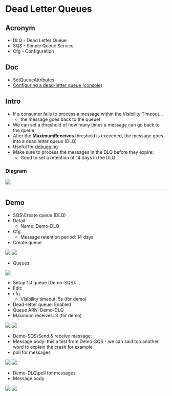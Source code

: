 # Dead Letter Queues

## Acronym
* DLQ - Dead Letter Queue
* SQS - Simple Queue Service
* Cfg - Configuration

## Doc
* [SetQueueAttributes](https://docs.aws.amazon.com/AWSSimpleQueueService/latest/APIReference/API_SetQueueAttributes.html)
* [Configuring a dead-letter queue (console)](https://docs.aws.amazon.com/AWSSimpleQueueService/latest/SQSDeveloperGuide/sqs-configure-dead-letter-queue.html)

## Intro
* If a consumer fails to process a message within the Visibility Timeout...
    * the message goes back to the queue!
* We can set a threshold of how many times a message can go back to the queue
* After the **MaximumReceives** threshold is exceeded, the message goes into a dead letter queue (DLQ)
* Useful for <ins>debugging</ins>
* Make sure to process the messages in the DLQ before they expire:
    * Good to set a retention of 14 days in the DLQ
    
### Diagram
[<img src="https://i.imgur.com/f5grbOW.png">](https://i.imgur.com/f5grbOW.png)

---

## Demo
* SQS\Create queue (DLQ)
* Detail
    * Name: Demo-DLQ
* Cfg
    * Message retention period: 14 days
* Create queue
    
[<img src="https://i.imgur.com/dlyfioB.png">](https://i.imgur.com/dlyfioB.png)
[<img src="https://i.imgur.com/lxzaB8e.png">](https://i.imgur.com/lxzaB8e.png)

* Queues:

[<img src="https://i.imgur.com/IWyXxnG.png">](https://i.imgur.com/IWyXxnG.png)

* Setup 1st queue (Demo-SQS):
* Edit:
* cfg
    * Visibility timeout: 5s (for demo)
* Dead-letter queue: Enabled
* Queue ARN: Demo-DLQ
* Maximum receives: 3 (for demo)
    
[<img src="https://i.imgur.com/cc7Ztd6.png">](https://i.imgur.com/cc7Ztd6.png)
[<img src="https://i.imgur.com/6eWrEde.png">](https://i.imgur.com/6eWrEde.png)

* Demo-SQS\Send & receive message:
* Message body: this a test from Demo-SQS - we can said too another word to explain the crash for example
* poll for messages

[<img src="https://i.imgur.com/T5DQgbV.png">](https://i.imgur.com/T5DQgbV.png)
[<img src="https://i.imgur.com/d2ANxZW.png">](https://i.imgur.com/d2ANxZW.png)

* Demo-DLQ\poll for messages
* Message body

[<img src="https://i.imgur.com/ORQHgf9.png">](https://i.imgur.com/ORQHgf9.png)
[<img src="https://i.imgur.com/kglxpDT.png">](https://i.imgur.com/kglxpDT.png)
